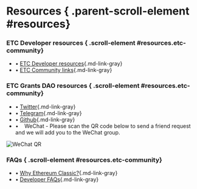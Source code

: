 # Resources { .parent-scroll-element #resources}

### ETC Developer resources { .scroll-element #resources.etc-community}

- • [ETC Developer resources](https://ethereumclassic.org/development/){.md-link-gray}
- • [ETC Community links](https://ethereumclassic.org/community){.md-link-gray}

### ETC Grants DAO resources { .scroll-element #resources.etc-community}

- • [Twitter](https://twitter.com/etcgrantsdao){.md-link-gray}
- • [Telegram](https://t.me/+HFT390x76c4zYWRh){.md-link-gray}
- • [Github](https://github.com/etcgrantsdao/etc-grants-dao-website){.md-link-gray}
- • &nbsp;&nbsp; WeChat - Please scan the QR code below to send a friend request and we will add you to the WeChat group.

![WeChat QR](wechat-group.png)

### FAQs { .scroll-element #resources.etc-community}

- • [Why Ethereum Classic?](https://ethereumclassic.org/why-classic){.md-link-gray}
- • [Developer FAQs](https://ethereumclassic.org/faqs/developers){.md-link-gray}
